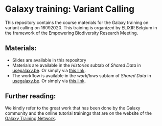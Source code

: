 # Galaxy training: Variant Calling
This repository contains the course materials for the Galaxy training on variant calling on 16092020. This training is organized by ELIXIR Belgium in the framework of the Empowering Biodiversity Research Meeting. 

## Materials:
- Slides are available in this repository
- Materials are available in the *Histories* subtab of *Shared Data* in [usegalaxy.be](https://usegalaxy.be). Or simply via [this link](https://usegalaxy.be/u/mroncoroni/h/galaxytrainingelixir16sept). 
- The workflow is available in the *workflows* subtam of *Shared Data* in [usegalaxy.be](https://usegalaxy.be). Or simply via [this link](https://usegalaxy.be/workflows/list_published). 

## Further reading:
We kindly refer to the great work that has been done by the Galaxy community and the online tutorial trainings that are on the website of the [Galaxy Training Network](https://galaxyproject.github.io/training-material/). 


